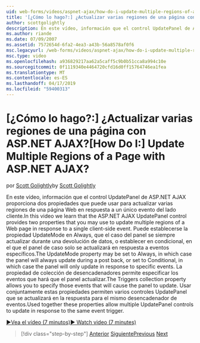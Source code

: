 ```yaml
---
uid: web-forms/videos/aspnet-ajax/how-do-i-update-multiple-regions-of-a-page-with-aspnet-ajax
title: '[¿Cómo lo hago?:] ¿Actualizar varias regiones de una página con ASP.NET AJAX? | Microsoft Docs'
author: scottgolightly
description: En este vídeo, información que el control UpdatePanel de ASP.NET AJAX proporciona dos propiedades que puede usar para actualizar varias regiones de una página Web en la respuesta...
ms.author: riande
ms.date: 07/09/2007
ms.assetid: 7572654d-6fa2-4ea3-a43b-56a8578af0f6
msc.legacyurl: /web-forms/videos/aspnet-ajax/how-do-i-update-multiple-regions-of-a-page-with-aspnet-ajax
msc.type: video
ms.openlocfilehash: a936829217aa62a5caff5c9b0b51cca8a994c10e
ms.sourcegitcommit: 0f1119340e4464720cfd16d0ff15764746ea1fea
ms.translationtype: MT
ms.contentlocale: es-ES
ms.lasthandoff: 04/17/2019
ms.locfileid: "59400313"
---
```

# <a name="how-do-i-update-multiple-regions-of-a-page-with-aspnet-ajax"></a><span data-ttu-id="a3f42-104">[¿Cómo lo hago?:] ¿Actualizar varias regiones de una página con ASP.NET AJAX?</span><span class="sxs-lookup"><span data-stu-id="a3f42-104">[How Do I:] Update Multiple Regions of a Page with ASP.NET AJAX?</span></span>

<span data-ttu-id="a3f42-105">por [Scott Golightly](https://github.com/scottgolightly)</span><span class="sxs-lookup"><span data-stu-id="a3f42-105">by [Scott Golightly](https://github.com/scottgolightly)</span></span>

<span data-ttu-id="a3f42-106">En este vídeo, información que el control UpdatePanel de ASP.NET AJAX proporciona dos propiedades que puede usar para actualizar varias regiones de una página Web en respuesta a un único evento del lado cliente.</span><span class="sxs-lookup"><span data-stu-id="a3f42-106">In this video we learn that the ASP.NET AJAX UpdatePanel control provides two properties that you may use to update multiple regions of a Web page in response to a single client-side event.</span></span> <span data-ttu-id="a3f42-107">Puede establecerse la propiedad UpdateMode en Always, que el caso del panel se siempre actualizar durante una devolución de datos, o establecer en condicional, en el que el panel de caso solo se actualizará en respuesta a eventos específicos.</span><span class="sxs-lookup"><span data-stu-id="a3f42-107">The UpdateMode property may be set to Always, in which case the panel will always update during a post back, or set to Conditional, in which case the panel will only update in response to specific events.</span></span> <span data-ttu-id="a3f42-108">La propiedad de colección de desencadenadores permite especificar los eventos que hará que el panel actualizar.</span><span class="sxs-lookup"><span data-stu-id="a3f42-108">The Triggers collection property allows you to specify those events that will cause the panel to update.</span></span> <span data-ttu-id="a3f42-109">Usar conjuntamente estas propiedades permiten varios controles UpdatePanel que se actualizará en la respuesta para el mismo desencadenador de eventos.</span><span class="sxs-lookup"><span data-stu-id="a3f42-109">Used together these properties allow multiple UpdatePanel controls to update in response to the same event trigger.</span></span>

[<span data-ttu-id="a3f42-110">&#9654;Vea el vídeo (7 minutos)</span><span class="sxs-lookup"><span data-stu-id="a3f42-110">&#9654; Watch video (7 minutes)</span></span>](https://channel9.msdn.com/Blogs/ASP-NET-Site-Videos/how-do-i-update-multiple-regions-of-a-page-with-aspnet-ajax)

> [!div class="step-by-step"]
> <span data-ttu-id="a3f42-111">[Anterior](how-do-i-implement-the-ajax-after-processing-pattern.md)
> [Siguiente](how-do-i-choose-between-methods-of-ajax-page-updates.md)</span><span class="sxs-lookup"><span data-stu-id="a3f42-111">[Previous](how-do-i-implement-the-ajax-after-processing-pattern.md)
[Next](how-do-i-choose-between-methods-of-ajax-page-updates.md)</span></span>
